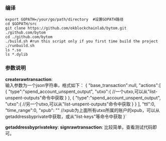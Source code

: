 ### 编译

```shell
export GOPATH=/your/go/path/directory  #设置GOPATH路径
cd $GOPATH/src
git clone https://github.com/okblockchainlab/bytom.git ./github.com/bytom
cd ./github.com/bytom
./build.sh #run this script only if you first time build the project
./runbuild.sh
ls *.so
ls *.dylib
```

### 参数说明
**createrawtransaction**:  
输入参数为一个json字符串，格式如下：
{
	"base_transaction":null,
	"actions":[
		{
			"type":"spend_account_unspent_output",
			"utxo":{
        //一个utxo,可以从"list-unspent-outputs"命令中获取
			}
		},
		{
			"type":"spend_account_unspent_output",
			"utxo":{
        //另一个utxo,可以从"list-unspent-outputs"命令中获取
			}
		}
	],
	"ttl":0,
	"time_range":0,
	"xpub": "" //xpub为上面所有utxo所属的账户的xpub，可以从getaddressbyprivate中获取，或从"list-keys"等命令中获取
}`

**getaddressbyprivatekey**:
**signrawtransaction**:
比较简单，查看测试代码即可。
